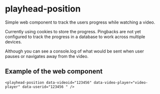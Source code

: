 # playhead-position

Simple web component to track the users progress while watching a video.

Currently using cookies to store the progress. Pingbacks are not yet configured to track the progress in a database to work across multiple devices. 

Although you can see a console.log of what would be sent when user pauses or navigates away from the video.

## Example of the web component
```
<playhead-position data-videoid="123456" data-video-player="video-player" data-userid="123456 " />

```


